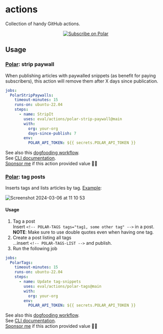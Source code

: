 # actions

Collection of handy GitHub actions.

<p align="center">
  <a href="https://polar.sh/eval"><picture><source media="(prefers-color-scheme: dark)" srcset="https://polar.sh/embed/subscribe.svg?org=eval&label=Subscribe&darkmode"><img alt="Subscribe on Polar" src="https://polar.sh/embed/subscribe.svg?org=eval&label=Subscribe"></picture></a>
</p>

## Usage

### [Polar](https://polar.sh/): strip paywall

When publishing articles with paywalled snippets (as benefit for paying subscribers), this action will remove them after X days since publication.

``` yaml
jobs:
  PolarStripPaywalls:
    timeout-minutes: 15
    runs-on: ubuntu-22.04
    steps:
      - name: StripIt
        uses: eval/actions/polar-strip-paywall@main
        with:
          org: your-org
          days-since-publish: 7
        env:
          POLAR_API_TOKEN: ${{ secrets.POLAR_API_TOKEN }}
```

See also this [dogfooding workflow](https://github.com/eval/actions/blob/main/.github/workflows/polar-strip-paywall.yml).  
See [CLI documentation](./polar-strip-paywall/README.md).  
[Sponsor me](https://polar.sh/eval/subscriptions) if this action provided value 🙏🏻

### [Polar](https://polar.sh/): tag posts

Inserts tags and lists articles by tag. [Example](https://polar.sh/eval/posts/articles-by-tag):

![Screenshot 2024-03-06 at 11 10 53](https://github.com/eval/actions/assets/290596/7e7edd33-e332-4c79-8ed9-00fa8aed25e8)

#### Usage

1. Tag a post  
  Insert `<!-- POLAR-TAGS tags="tag1, some other tag" -->` in a post.  
  **NOTE**: Make sure to use double quotes even when having one tag.
1. Create a post listing all tags  
  ...insert `<!-- POLAR-TAGS-LIST -->` and publish.
1. Run the following job

``` yaml
jobs:
  PolarTags:
    timeout-minutes: 15
    runs-on: ubuntu-22.04
    steps:
      - name: Update tag-snippets
        uses: eval/actions/polar-tags@main
        with:
          org: your-org
        env:
          POLAR_API_TOKEN: ${{ secrets.POLAR_API_TOKEN }}
```

See also this [dogfooding workflow](https://github.com/eval/actions/blob/main/.github/workflows/polar-tags.yml).  
See [CLI documentation](./polar-tags/README.md).  
[Sponsor me](https://polar.sh/eval/subscriptions) if this action provided value 🙏🏻
